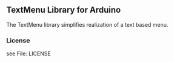 ## TextMenu Library for Arduino

The TextMenu library simplifies realization of a text based menu.


### License 

see File: LICENSE


